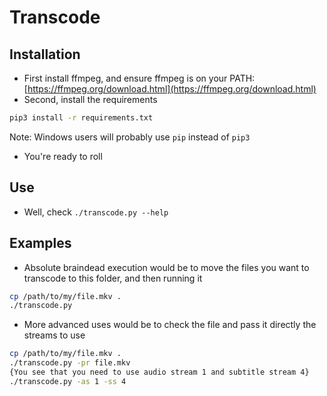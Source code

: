 # Transcode

## Installation

- First install ffmpeg, and ensure ffmpeg is on your PATH: [https://ffmpeg.org/download.html](https://ffmpeg.org/download.html)
- Second, install the requirements
```bash
pip3 install -r requirements.txt
```
Note: Windows users will probably use `pip` instead of `pip3`
- You're ready to roll

## Use

- Well, check `./transcode.py --help`


## Examples 
- Absolute braindead execution would be to move the files you want to transcode to this folder, and then running it
```bash
cp /path/to/my/file.mkv .
./transcode.py
```

- More advanced uses would be to check the file and pass it directly the streams to use
```bash
cp /path/to/my/file.mkv .
./transcode.py -pr file.mkv
{You see that you need to use audio stream 1 and subtitle stream 4}
./transcode.py -as 1 -ss 4
```
